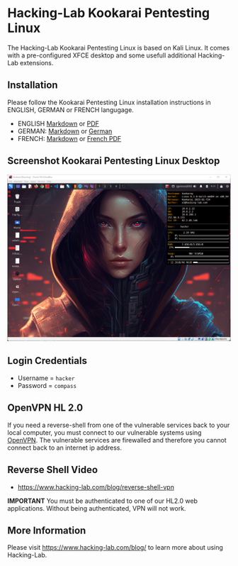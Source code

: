 # Hacking-Lab Kookarai Pentesting Linux
The Hacking-Lab Kookarai Pentesting Linux is based on Kali Linux. It comes with a pre-configured XFCE desktop and some usefull additional Hacking-Lab extensions. 

## Installation
Please follow the Kookarai Pentesting Linux installation instructions in ENGLISH, GERMAN or FRENCH langugage. 

* ENGLISH [Markdown](./guides/install-kookarai-en.md) or [PDF](./guides/install-kookarai-en.pdf)
* GERMAN: [Markdown](./guides/install-kookarai-de.md) or [German](./guides/install-kookarai-de.pdf) 
* FRENCH: [Markdown](./guides/install-kookarai-fr.md) or [French PDF](./guides/install-kookarai-fr.pdf)


## Screenshot Kookarai Pentesting Linux Desktop
![Boot](./img/kookarai.png)

## Login Credentials
* Username = `hacker`
* Password = `compass`



## OpenVPN HL 2.0
If you need a reverse-shell from one of the vulnerable services back to your local computer, you must connect to our vulnerable systems using [OpenVPN](https://github.com/Hacking-Lab/hl2-openvpn-ost.ch). The vulnerable services are firewalled and therefore you cannot connect back to an internet ip address. 

## Reverse Shell Video
* https://www.hacking-lab.com/blog/reverse-shell-vpn

**IMPORTANT** You must be authenticated to one of our HL2.0 web applications. Without being authenticated, VPN will not work. 

## More Information
Please visit https://www.hacking-lab.com/blog/ to learn more about using Hacking-Lab. 




